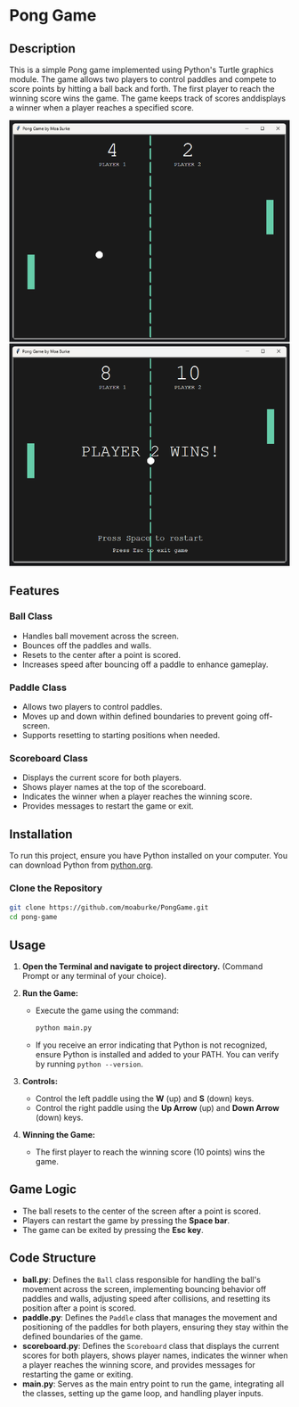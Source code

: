 # Pong Game

## Description
This is a simple Pong game implemented using Python's Turtle graphics module. The game allows two players to control paddles and compete to score points by hitting a ball back and forth. The first player to reach the winning score wins the game. The game keeps track of scores anddisplays a winner when a player reaches a specified score.

![game_mode](game_mode.png)
![game_over_mode](game_over_mode.png)

## Features
### Ball Class
- Handles ball movement across the screen.
- Bounces off the paddles and walls.
- Resets to the center after a point is scored.
- Increases speed after bouncing off a paddle to enhance gameplay.

### Paddle Class
- Allows two players to control paddles.
- Moves up and down within defined boundaries to prevent going off-screen.
- Supports resetting to starting positions when needed.

### Scoreboard Class
- Displays the current score for both players.
- Shows player names at the top of the scoreboard.
- Indicates the winner when a player reaches the winning score.
- Provides messages to restart the game or exit.

## Installation
To run this project, ensure you have Python installed on your computer. You can download Python from [python.org](https://www.python.org/).

### Clone the Repository
```bash
git clone https://github.com/moaburke/PongGame.git
cd pong-game
```

## Usage

1. **Open the Terminal and navigate to project directory.** (Command Prompt or any terminal of your choice).

2. **Run the Game:**
   - Execute the game using the command:
     ```bash
     python main.py
     ```
   - If you receive an error indicating that Python is not recognized, ensure Python is installed and added to your PATH. You can verify by running `python --version`.

3. **Controls:**
   - Control the left paddle using the **W** (up) and **S** (down) keys.
   - Control the right paddle using the **Up Arrow** (up) and **Down Arrow** (down) keys.

4. **Winning the Game:**
   - The first player to reach the winning score (10 points) wins the game.
     
## Game Logic
- The ball resets to the center of the screen after a point is scored.
- Players can restart the game by pressing the **Space bar**.
- The game can be exited by pressing the **Esc key**.

## Code Structure
- **ball.py**: Defines the `Ball` class responsible for handling the ball's movement across the screen, implementing bouncing behavior off paddles and walls, adjusting speed after collisions, and resetting its position after a point is scored.
- **paddle.py**: Defines the `Paddle` class that manages the movement and positioning of the paddles for both players, ensuring they stay within the defined boundaries of the game.
- **scoreboard.py**: Defines the `Scoreboard` class that displays the current scores for both players, shows player names, indicates the winner when a player reaches the winning score, and provides messages for restarting the game or exiting.
- **main.py**: Serves as the main entry point to run the game, integrating all the classes, setting up the game loop, and handling player inputs.
